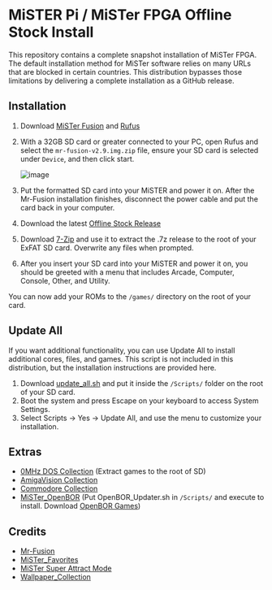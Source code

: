 # MiSTER Pi / MiSTer FPGA Offline Stock Install
This repository contains a complete snapshot installation of MiSTer FPGA. The default installation method for MiSTer software relies on many URLs that are blocked in certain countries. This distribution bypasses those limitations by delivering a complete installation as a GitHub release.

## Installation 

1. Download [MiSTer Fusion](https://github.com/MiSTer-devel/mr-fusion/releases/download/v2.9/mr-fusion-v2.9.img.zip) and [Rufus](https://github.com/pbatard/rufus/releases/tag/v4.5)
2. With a 32GB SD card or greater connected to your PC, open Rufus and select the `mr-fusion-v2.9.img.zip` file, ensure your SD card is selected under `Device`, and then click start.
   
   ![image](https://github.com/user-attachments/assets/786998c8-15b0-4328-9991-665215b213bd)
4. Put the formatted SD card into your MiSTER and power it on. After the Mr-Fusion installation finishes, disconnect the power cable and put the card back in your computer. 
5. Download the latest [Offline Stock Release](https://github.com/Takiiiiiiii/MiSTER-Pi-Offline-Stock/releases)
6. Download [7-Zip](https://www.7-zip.org/) and use it to extract the .7z release to the root of your ExFAT SD card. Overwrite any files when prompted.
7. After you insert your SD card into your MiSTER and power it on, you should be greeted with a menu that includes Arcade, Computer, Console, Other, and Utility.

You can now add your ROMs to the `/games/` directory on the root of your card.

## Update All
If you want additional functionality, you can use Update All to install additional cores, files, and games. This script is not included in this distribution, but the installation instructions are provided here.

1. Download [update_all.sh](https://github.com/theypsilon/Update_All_MiSTer/blob/master/update_all.sh) and put it inside the `/Scripts/` folder on the root of your SD card.
2. Boot the system and press Escape on your keyboard to access System Settings.
3. Select Scripts -> Yes -> Update All, and use the menu to customize your installation.

## Extras

* [0MHz DOS Collection](https://archive.org/details/0mhz-dos) (Extract games to the root of SD) 
* [AmigaVision Collection](https://archive.org/details/amigavision-2024)
* [Commodore Collection](https://misterfpga.org/viewtopic.php?t=1540)
* [MiSTer_OpenBOR](https://github.com/SumolX/MiSTer_OpenBOR/tree/master/media/fat/Scripts) (Put OpenBOR_Updater.sh in `/Scripts/` and execute to install. Download [OpenBOR Games](https://openborgames.com/category/games))

## Credits

* [Mr-Fusion](https://github.com/MiSTer-devel/mr-fusion)
* [MiSTer_Favorites](https://github.com/wizzomafizzo/MiSTer_Favorites)
* [MiSTer Super Attract Mode](https://github.com/mrchrisster/MiSTer_SAM)
* [Wallpaper_Collection](https://github.com/RGarciaLago/Wallpaper_Collection)


